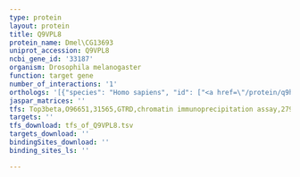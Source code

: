 ```yaml
---
type: protein
layout: protein
title: Q9VPL8
protein_name: Dmel\CG13693
uniprot_accession: Q9VPL8
ncbi_gene_id: '33187'
organism: Drosophila melanogaster
function: target gene
number_of_interactions: '1'
orthologs: '[{"species": "Homo sapiens", "id": ["<a href=\"/protein/q9h0i3\">Q9H0I3</a>"]}, {"species": "Danio rerio", "id": ["F1QFM8"]}, {"species": "Mus musculus", "id": ["<a href=\"/protein/q8c5t8\">Q8C5T8</a>"]}, {"species": "Rattus norvegicus", "id": ["<a href=\"/protein/a0a0g2jwv4\">A0A0G2JWV4</a>"]}]'
jaspar_matrices: ''
tfs: Top3beta,O96651,31565,GTRD,chromatin immunoprecipitation assay,27924024%5Buid%5D,No
targets: ''
tfs_download: tfs_of_Q9VPL8.tsv
targets_download: ''
bindingSites_download: ''
binding_sites_ls: ''

---
```

